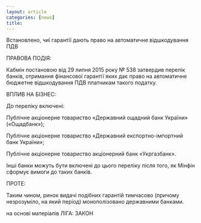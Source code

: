 ```yaml
---
layout: article
categories: [news]
title: 
---
```

Встановлено, чиї гарантії дають право на автоматичне відшкодування ПДВ

ПРАВОВА ПОДІЯ:

Кабмін постановою від 29 липня 2015 року № 538 затвердив перелік банків, отримання фінансової гарантії 
яких дає право на автоматичне бюджетне відшкодування ПДВ платникам такого податку.

ВПЛИВ НА БІЗНЕС:

До переліку включені:

Публічне акціонерне товариство «Державний ощадний банк України» («Ощадбанк»);

Публічне акціонерне товариство «Державний експортно-імпортний банк України»;

Публічне акціонерне товариство акціонерний банк «Укргазбанк».

Інші банки можуть бути включені до цього переліку після того, як Мінфін сформує вимоги до таких банків.

ПРОТЕ:

Таким чином, ринок видачі подібних гарантій тимчасово (причому незрозуміло, на який період) монополізовано державними банками.

на основі матеріалів ЛІГА: ЗАКОН
